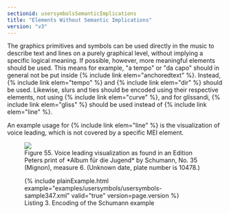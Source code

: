 ```yaml
---
sectionid: usersymbolsSemanticImplications
title: "Elements Without Semantic Implications"
version: "v3"
---
```


The graphics primitives and symbols can be used directly in the music to describe
text and
lines on a purely graphical level, without implying a specific logical meaning. If
possible,
however, more meaningful elements should be used. This means for example, "a tempo"
or "da
capo" should in general not be put inside {% include link elem="anchoredtext" %}. Instead, {% include link elem="tempo" %} and {% include link elem="dir" %} should be used. Likewise, slurs and
ties should be encoded using their respective elements, not using {% include link elem="curve" %}, and for glissandi, {% include link elem="gliss" %} should be used instead of {% include link elem="line" %}.

An example usage for {% include link elem="line" %} is the visualization of voice leading,
which is not covered by a specific MEI element.

<figure class="figure"><img src="{{ site.baseurl }}/Images/modules/usersymbols/mignon.png" class="img-responsive"><figcaption class="figure-caption">Figure 55. Voice leading visualization as found in an Edition Peters print of *Album für
      die Jugend* by Schumann, No. 35 (Mignon), measure 6. (Unknown date, plate number
      is 10478.)
   </figcaption>
</figure>
<figure class="figure">{% include plainExample.html example="examples/usersymbols/usersymbols-sample347.xml" valid="true" version=page.version %}
   
   <figcaption class="figure-caption">Listing 3. Encoding of the Schumann example</figcaption>
</figure>